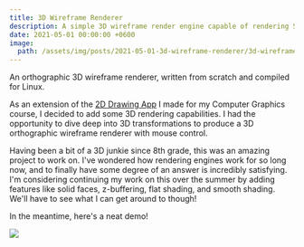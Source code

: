```yaml
---
title: 3D Wireframe Renderer
description: A simple 3D wireframe render engine capable of rendering STL models.
date: 2021-05-01 00:00:00 +0600
image:
  path: /assets/img/posts/2021-05-01-3d-wireframe-renderer/3d-wireframe-renderer.jpg
---
```


An orthographic 3D wireframe renderer, written from scratch and compiled for Linux.

As an extension of the [2D Drawing App]() I made for my Computer Graphics course, I decided to add some 3D rendering capabilities. I had the opportunity to dive deep into 3D transformations to produce a 3D orthographic wireframe renderer with mouse control.

Having been a bit of a 3D junkie since 8th grade, this was an amazing project to work on. I've wondered how rendering engines work for so long now, and to finally have some degree of an answer is incredibly satisfying. I'm considering continuing my work on this over the summer by adding features like solid faces, z-buffering, flat shading, and smooth shading. We'll have to see what I can get around to though!

In the meantime, here's a neat demo!

![](https://www.youtube.com/watch?v=-4-Ggb3o0h4)